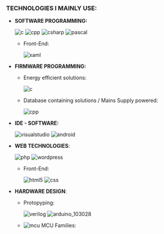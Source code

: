 ### TECHNOLOGIES I MAINLY USE:

- __SOFTWARE PROGRAMMING:__

    ![c](https://github.com/DamianKJKujawski/DamianKJKujawski/assets/160174331/07d80066-1029-48d8-970e-058175ee32f3)
![cpp](https://github.com/DamianKJKujawski/DamianKJKujawski/assets/160174331/14c80172-1ba2-4ade-b699-136d068fffc2)
![csharp](https://github.com/DamianKJKujawski/DamianKJKujawski/assets/160174331/4358133a-8228-4417-9c1a-c4967bd4d18d)
![pascal](https://github.com/DamianKJKujawski/DamianKJKujawski/assets/160174331/5631bfae-92e1-4feb-a2d5-1fe2291fb16d)

  - Front-End:

    ![xaml](https://github.com/DamianKJKujawski/DamianKJKujawski/assets/160174331/1f2fb4c1-190c-4ead-8eda-c870b22d231f)

- __FIRMWARE PROGRAMMING:__

  - Energy efficient solutions:
    
    ![c](https://github.com/DamianKJKujawski/DamianKJKujawski/assets/160174331/07d80066-1029-48d8-970e-058175ee32f3)

  - Database containing solutions / Mains Supply powered:
    
    ![cpp](https://github.com/DamianKJKujawski/DamianKJKujawski/assets/160174331/14c80172-1ba2-4ade-b699-136d068fffc2)

- __IDE - SOFTWARE:__

    ![visualstudio](https://github.com/DamianKJKujawski/DamianKJKujawski/assets/160174331/c5539749-55b6-430b-848f-64c7050ca579) 
![android](https://github.com/DamianKJKujawski/DamianKJKujawski/assets/160174331/7559223e-6aba-4776-ab0e-d435a3f324b6)

- __WEB TECHNOLOGIES__:
  
    ![php](https://github.com/DamianKJKujawski/DamianKJKujawski/assets/160174331/c8fee59b-f632-4815-8260-bea2dbfe41dc)
    ![wordpress](https://github.com/DamianKJKujawski/DamianKJKujawski/assets/160174331/9ad1b49c-2042-48c6-83c1-19b1375aae44)

  - Front-End:

    ![html5](https://github.com/DamianKJKujawski/DamianKJKujawski/assets/160174331/65d9c097-9ed6-433f-b8e6-2b214ad97b00)
    ![css](https://github.com/DamianKJKujawski/DamianKJKujawski/assets/160174331/d42a4323-d2c3-42f5-a4b7-54936ae6e2a7)

- __HARDWARE DESIGN__:

  - Protopyping:

    ![verilog](https://github.com/DamianKJKujawski/DamianKJKujawski/assets/160174331/de536f02-f6d5-4de4-ae30-2d17ac6afc0a)
    ![arduino_103028](https://github.com/DamianKJKujawski/DamianKJKujawski/assets/160174331/80e6fbf2-b446-4311-8be3-b2af72c5f9d7)

  - ![mcu](https://github.com/DamianKJKujawski/DamianKJKujawski/assets/160174331/9434e941-b0e7-4ddf-9dc6-c86668c1095f) MCU Families:

    




